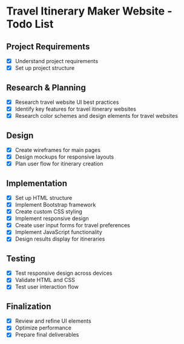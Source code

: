 # Travel Itinerary Maker Website - Todo List

## Project Requirements
- [x] Understand project requirements
- [x] Set up project structure

## Research & Planning
- [x] Research travel website UI best practices
- [x] Identify key features for travel itinerary websites
- [x] Research color schemes and design elements for travel websites

## Design
- [x] Create wireframes for main pages
- [x] Design mockups for responsive layouts
- [x] Plan user flow for itinerary creation

## Implementation
- [x] Set up HTML structure
- [x] Implement Bootstrap framework
- [x] Create custom CSS styling
- [x] Implement responsive design
- [x] Create user input forms for travel preferences
- [x] Implement JavaScript functionality
- [x] Design results display for itineraries

## Testing
- [x] Test responsive design across devices
- [x] Validate HTML and CSS
- [x] Test user interaction flow

## Finalization
- [x] Review and refine UI elements
- [x] Optimize performance
- [x] Prepare final deliverables
